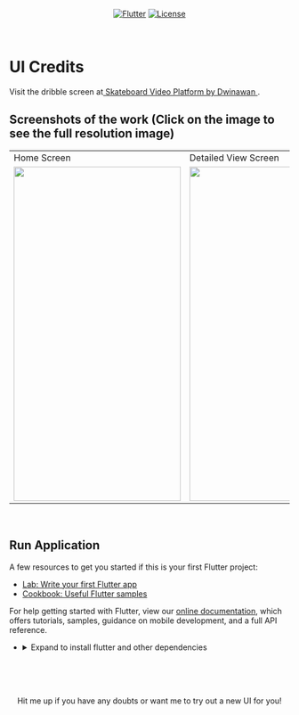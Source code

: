 <p align="center">
<a href=""><img title="Flutter" src="https://img.shields.io/badge/Flutter-2-blue?style=for-the-badge&logo=flutter"></a>
<a href=""><img title="License" src="https://img.shields.io/badge/License-Open Source-brightgreen?style=for-the-badge&logo="></a>
</p>

<br>

# UI Credits   

Visit the dribble screen at<a href="https://dribbble.com/shots/14976792--Exploration-Skateboard-Video-Platform-Mobile-App"> Skateboard Video Platform by
Dwinawan 
</a>.


## Screenshots of the work (Click on the image to see the full resolution image)

<table align="center">
  <tr>
    <td>Home Screen</td>
     <td>Detailed View Screen</td>
     
  </tr>
  <tr>
    <td><img src="https://github.com/Vignesh0404/Flutter-UI-Kit/blob/main/skateboard/output/1.jpeg" width=300 height=600></td>
    <td><img src="https://github.com/Vignesh0404/Flutter-UI-Kit/blob/main/skateboard/output/2.jpeg" width=270 height=600></td>
    
  </tr>
 </table>
 
 <br>
 
 
 ## Run Application
 
A few resources to get you started if this is your first Flutter project:

- [Lab: Write your first Flutter app](https://flutter.dev/docs/get-started/codelab)
- [Cookbook: Useful Flutter samples](https://flutter.dev/docs/cookbook)

For help getting started with Flutter, view our
[online documentation](https://flutter.dev/docs), which offers tutorials,
samples, guidance on mobile development, and a full API reference.

<ul><li><details>
<summary>Expand to install flutter and other dependencies</b></summary>
<li>Follow this to install <strong><a href="https://flutter.dev/docs/get-started/install">Flutter</a></strong></li>
</ul></li></ul></details></li></ul>
<br>
<br><br>
<p align="center">
  Hit me up if you have any doubts or want me to try out a new UI for you!
</p>
